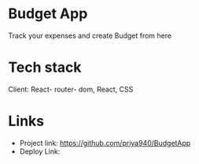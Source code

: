 # Budget App

Track your expenses and create Budget from here

# Tech stack
Client: React- router- dom, React, CSS

# Links
* Project link: https://github.com/priya940/BudgetApp
* Deploy Link: 
